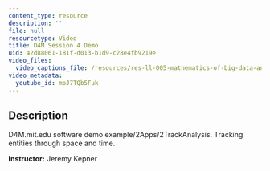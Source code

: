 ```yaml
---
content_type: resource
description: ''
file: null
resourcetype: Video
title: D4M Session 4 Demo
uid: 42d88061-181f-d013-b1d9-c28e4fb9219e
video_files:
  video_captions_file: /resources/res-ll-005-mathematics-of-big-data-and-machine-learning-january-iap-2020/class-videos/d4m-session-4-demo/moJ7TQb5Fuk.vtt
video_metadata:
  youtube_id: moJ7TQb5Fuk
---
```


Description
-----------

D4M.mit.edu software demo example/2Apps/2TrackAnalysis. Tracking entities through space and time.

**Instructor:** Jeremy Kepner